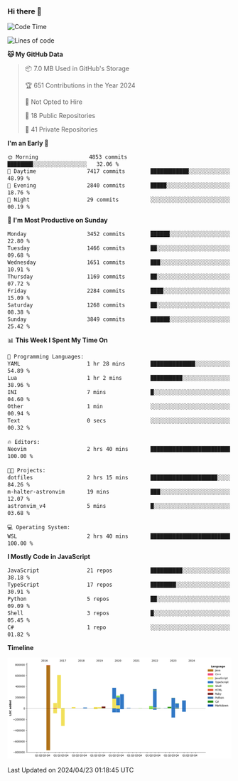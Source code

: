 ### Hi there 👋

<!--
**Clumsy-Coder/Clumsy-Coder** is a ✨ _special_ ✨ repository because its `README.md` (this file) appears on your GitHub profile.

Here are some ideas to get you started:

- 🔭 I’m currently working on ...
- 🌱 I’m currently learning ...
- 👯 I’m looking to collaborate on ...
- 🤔 I’m looking for help with ...
- 💬 Ask me about ...
- 📫 How to reach me: ...
- 😄 Pronouns: ...
- ⚡ Fun fact: ...
-->

<!-- anmol098/waka-readme-stats -->
<!--START_SECTION:waka-->
![Code Time](http://img.shields.io/badge/Code%20Time-781%20hrs%2029%20mins-blue)

![Lines of code](https://img.shields.io/badge/From%20Hello%20World%20I%27ve%20Written-3.3%20million%20lines%20of%20code-blue)

**🐱 My GitHub Data** 

> 📦 7.0 MB Used in GitHub's Storage 
 > 
> 🏆 651 Contributions in the Year 2024
 > 
> 🚫 Not Opted to Hire
 > 
> 📜 18 Public Repositories 
 > 
> 🔑 41 Private Repositories 
 > 
**I'm an Early 🐤** 

```text
🌞 Morning                4853 commits        ████████░░░░░░░░░░░░░░░░░   32.06 % 
🌆 Daytime                7417 commits        ████████████░░░░░░░░░░░░░   48.99 % 
🌃 Evening                2840 commits        █████░░░░░░░░░░░░░░░░░░░░   18.76 % 
🌙 Night                  29 commits          ░░░░░░░░░░░░░░░░░░░░░░░░░   00.19 % 
```
📅 **I'm Most Productive on Sunday** 

```text
Monday                   3452 commits        ██████░░░░░░░░░░░░░░░░░░░   22.80 % 
Tuesday                  1466 commits        ██░░░░░░░░░░░░░░░░░░░░░░░   09.68 % 
Wednesday                1651 commits        ███░░░░░░░░░░░░░░░░░░░░░░   10.91 % 
Thursday                 1169 commits        ██░░░░░░░░░░░░░░░░░░░░░░░   07.72 % 
Friday                   2284 commits        ████░░░░░░░░░░░░░░░░░░░░░   15.09 % 
Saturday                 1268 commits        ██░░░░░░░░░░░░░░░░░░░░░░░   08.38 % 
Sunday                   3849 commits        ██████░░░░░░░░░░░░░░░░░░░   25.42 % 
```


📊 **This Week I Spent My Time On** 

```text
💬 Programming Languages: 
YAML                     1 hr 28 mins        ██████████████░░░░░░░░░░░   54.89 % 
Lua                      1 hr 2 mins         ██████████░░░░░░░░░░░░░░░   38.96 % 
INI                      7 mins              █░░░░░░░░░░░░░░░░░░░░░░░░   04.60 % 
Other                    1 min               ░░░░░░░░░░░░░░░░░░░░░░░░░   00.94 % 
Text                     0 secs              ░░░░░░░░░░░░░░░░░░░░░░░░░   00.32 % 

🔥 Editors: 
Neovim                   2 hrs 40 mins       █████████████████████████   100.00 % 

🐱‍💻 Projects: 
dotfiles                 2 hrs 15 mins       █████████████████████░░░░   84.26 % 
m-halter-astronvim       19 mins             ███░░░░░░░░░░░░░░░░░░░░░░   12.07 % 
astronvim_v4             5 mins              █░░░░░░░░░░░░░░░░░░░░░░░░   03.68 % 

💻 Operating System: 
WSL                      2 hrs 40 mins       █████████████████████████   100.00 % 
```

**I Mostly Code in JavaScript** 

```text
JavaScript               21 repos            ██████████░░░░░░░░░░░░░░░   38.18 % 
TypeScript               17 repos            ████████░░░░░░░░░░░░░░░░░   30.91 % 
Python                   5 repos             ██░░░░░░░░░░░░░░░░░░░░░░░   09.09 % 
Shell                    3 repos             █░░░░░░░░░░░░░░░░░░░░░░░░   05.45 % 
C#                       1 repo              ░░░░░░░░░░░░░░░░░░░░░░░░░   01.82 % 
```



**Timeline**

![Lines of Code chart](https://raw.githubusercontent.com/Clumsy-Coder/Clumsy-Coder/main/assets/bar_graph.png)


 Last Updated on 2024/04/23 01:18:45 UTC
<!--END_SECTION:waka-->
